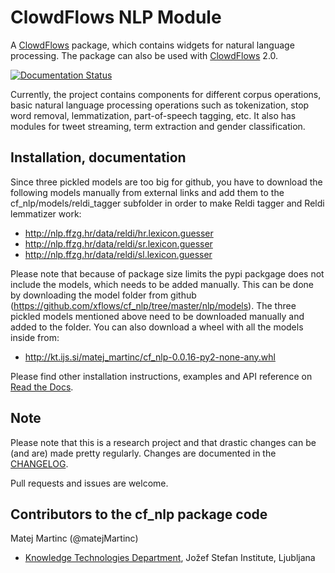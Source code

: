 # ClowdFlows NLP Module #


A [ClowdFlows](https://github.com/xflows/clowdflows/) package, which contains widgets for natural language processing. The package can also be used with [ClowdFlows](https://github.com/xflows/clowdflows/) 2.0.

[![Documentation Status](https://readthedocs.org/projects/rdm/badge/?version=latest)](http://clowdflows.readthedocs.io/)

Currently, the project contains components for different corpus operations, basic natural language processing operations such as tokenization, stop word removal, lemmatization, part-of-speech tagging, etc. It also has modules for tweet streaming, term extraction and gender classification.


## Installation, documentation ##

Since three pickled models are too big for github, you have to download the following models manually from external links and add them to the cf_nlp/models/reldi_tagger subfolder in order to make Reldi tagger and Reldi lemmatizer work:

* http://nlp.ffzg.hr/data/reldi/hr.lexicon.guesser
* http://nlp.ffzg.hr/data/reldi/sr.lexicon.guesser
* http://nlp.ffzg.hr/data/reldi/sl.lexicon.guesser

Please note that because of package size limits the pypi packgage does not include the models, which needs to be added manually. This can be done by downloading the model folder from github (https://github.com/xflows/cf_nlp/tree/master/nlp/models). The three pickled models mentioned above need to be downloaded manually and added to the folder. You can also download a wheel with all the models inside from:

* http://kt.ijs.si/matej_martinc/cf_nlp-0.0.16-py2-none-any.whl

Please find other installation instructions, examples and API reference on [Read the Docs](http://clowdflows.readthedocs.io/).

## Note ##

Please note that this is a research project and that drastic changes can be (and are) made pretty regularly. Changes are documented in the [CHANGELOG](CHANGELOG.md).

Pull requests and issues are welcome.

## Contributors to the cf_nlp package code ##

Matej Martinc (@matejMartinc)

* [Knowledge Technologies Department](http://kt.ijs.si), Jožef Stefan Institute, Ljubljana
